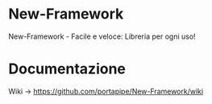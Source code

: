 New-Framework
=============

New-Framework - Facile e veloce: Libreria per ogni uso!

Documentazione
============

Wiki -> https://github.com/portapipe/New-Framework/wiki
